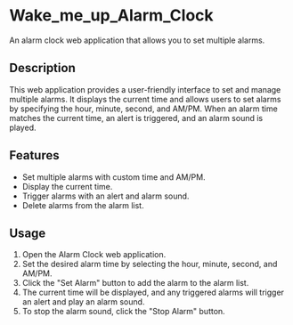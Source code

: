 # Wake_me_up_Alarm_Clock

An alarm clock web application that allows you to set multiple alarms.

## Description

This web application provides a user-friendly interface to set and manage multiple alarms. It displays the current time and allows users to set alarms by specifying the hour, minute, second, and AM/PM. When an alarm time matches the current time, an alert is triggered, and an alarm sound is played.

## Features

- Set multiple alarms with custom time and AM/PM.
- Display the current time.
- Trigger alarms with an alert and alarm sound.
- Delete alarms from the alarm list.

## Usage

1. Open the Alarm Clock web application.
2. Set the desired alarm time by selecting the hour, minute, second, and AM/PM.
3. Click the "Set Alarm" button to add the alarm to the alarm list.
4. The current time will be displayed, and any triggered alarms will trigger an alert and play an alarm sound.
5. To stop the alarm sound, click the "Stop Alarm" button.
